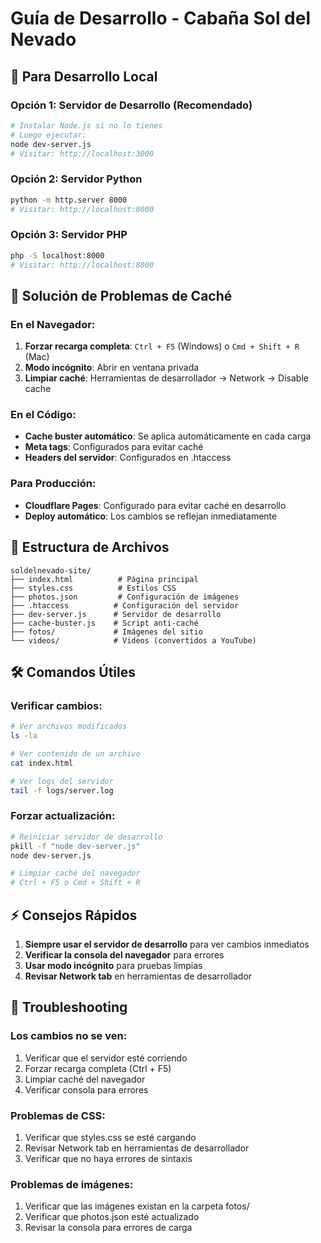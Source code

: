 # Guía de Desarrollo - Cabaña Sol del Nevado

## 🚀 Para Desarrollo Local

### Opción 1: Servidor de Desarrollo (Recomendado)
```bash
# Instalar Node.js si no lo tienes
# Luego ejecutar:
node dev-server.js
# Visitar: http://localhost:3000
```

### Opción 2: Servidor Python
```bash
python -m http.server 8000
# Visitar: http://localhost:8000
```

### Opción 3: Servidor PHP
```bash
php -S localhost:8000
# Visitar: http://localhost:8000
```

## 🔄 Solución de Problemas de Caché

### En el Navegador:
1. **Forzar recarga completa**: `Ctrl + F5` (Windows) o `Cmd + Shift + R` (Mac)
2. **Modo incógnito**: Abrir en ventana privada
3. **Limpiar caché**: Herramientas de desarrollador → Network → Disable cache

### En el Código:
- **Cache buster automático**: Se aplica automáticamente en cada carga
- **Meta tags**: Configurados para evitar caché
- **Headers del servidor**: Configurados en .htaccess

### Para Producción:
- **Cloudflare Pages**: Configurado para evitar caché en desarrollo
- **Deploy automático**: Los cambios se reflejan inmediatamente

## 📁 Estructura de Archivos
```
soldelnevado-site/
├── index.html          # Página principal
├── styles.css          # Estilos CSS
├── photos.json         # Configuración de imágenes
├── .htaccess          # Configuración del servidor
├── dev-server.js      # Servidor de desarrollo
├── cache-buster.js    # Script anti-caché
├── fotos/             # Imágenes del sitio
└── videos/            # Videos (convertidos a YouTube)
```

## 🛠️ Comandos Útiles

### Verificar cambios:
```bash
# Ver archivos modificados
ls -la

# Ver contenido de un archivo
cat index.html

# Ver logs del servidor
tail -f logs/server.log
```

### Forzar actualización:
```bash
# Reiniciar servidor de desarrollo
pkill -f "node dev-server.js"
node dev-server.js

# Limpiar caché del navegador
# Ctrl + F5 o Cmd + Shift + R
```

## ⚡ Consejos Rápidos

1. **Siempre usar el servidor de desarrollo** para ver cambios inmediatos
2. **Verificar la consola del navegador** para errores
3. **Usar modo incógnito** para pruebas limpias
4. **Revisar Network tab** en herramientas de desarrollador

## 🔧 Troubleshooting

### Los cambios no se ven:
1. Verificar que el servidor esté corriendo
2. Forzar recarga completa (Ctrl + F5)
3. Limpiar caché del navegador
4. Verificar consola para errores

### Problemas de CSS:
1. Verificar que styles.css se esté cargando
2. Revisar Network tab en herramientas de desarrollador
3. Verificar que no haya errores de sintaxis

### Problemas de imágenes:
1. Verificar que las imágenes existan en la carpeta fotos/
2. Verificar que photos.json esté actualizado
3. Revisar la consola para errores de carga 